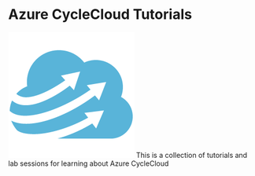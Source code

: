 # Azure CycleCloud Tutorials
![CycleCloud Logo](Cloud_Cycle_256.png)
This is a collection of tutorials and lab sessions for learning about Azure CycleCloud
